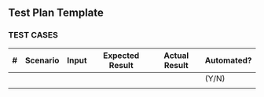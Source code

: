 ## Test Plan Template

### **TEST CASES**

| #   | Scenario | Input | Expected Result | Actual Result | Automated? |
| --- | -------- | ----- | --------------- | ------------- | ---------- |
|     |          |       |                 |               | (Y/N)      |
|     |          |       |                 |               |            |
